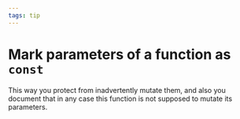 ```yaml
---
tags: tip
---
```


# Mark parameters of a function as `const`
This way you protect from inadvertently mutate them, and also you document that in any case this function is not supposed to mutate its parameters.

